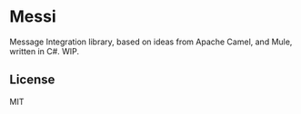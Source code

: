 # Messi

Message Integration library, based on ideas from Apache Camel, and Mule, written in C#. WIP.

## License

MIT

